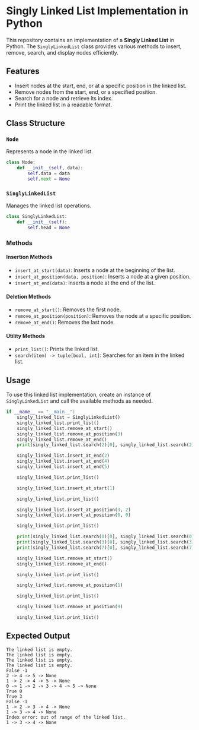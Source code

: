 # Singly Linked List Implementation in Python

This repository contains an implementation of a **Singly Linked List** in Python. The `SinglyLinkedList` class provides various methods to insert, remove, search, and display nodes efficiently.

## Features
- Insert nodes at the start, end, or at a specific position in the linked list.
- Remove nodes from the start, end, or a specified position.
- Search for a node and retrieve its index.
- Print the linked list in a readable format.

## Class Structure
### `Node`
Represents a node in the linked list.
```python
class Node:
    def __init__(self, data):
        self.data = data
        self.next = None
```

### `SinglyLinkedList`
Manages the linked list operations.
```python
class SinglyLinkedList:
    def __init__(self):
        self.head = None
```

### Methods
#### Insertion Methods
- `insert_at_start(data)`: Inserts a node at the beginning of the list.
- `insert_at_position(data, position)`: Inserts a node at a given position.
- `insert_at_end(data)`: Inserts a node at the end of the list.

#### Deletion Methods
- `remove_at_start()`: Removes the first node.
- `remove_at_position(position)`: Removes the node at a specific position.
- `remove_at_end()`: Removes the last node.

#### Utility Methods
- `print_list()`: Prints the linked list.
- `search(item) -> tuple[bool, int]`: Searches for an item in the linked list.

## Usage
To use this linked list implementation, create an instance of `SinglyLinkedList` and call the available methods as needed.

```python
if __name__ == "__main__":
    singly_linked_list = SinglyLinkedList()
    singly_linked_list.print_list()
    singly_linked_list.remove_at_start()
    singly_linked_list.remove_at_position(3)
    singly_linked_list.remove_at_end()
    print(singly_linked_list.search(2)[0], singly_linked_list.search(2)[1])

    singly_linked_list.insert_at_end(2)
    singly_linked_list.insert_at_end(4)
    singly_linked_list.insert_at_end(5)

    singly_linked_list.print_list()

    singly_linked_list.insert_at_start(1)

    singly_linked_list.print_list()

    singly_linked_list.insert_at_position(3, 2)
    singly_linked_list.insert_at_position(0, 0)

    singly_linked_list.print_list()

    print(singly_linked_list.search(0)[0], singly_linked_list.search(0)[1])
    print(singly_linked_list.search(3)[0], singly_linked_list.search(3)[1])
    print(singly_linked_list.search(7)[0], singly_linked_list.search(7)[1])

    singly_linked_list.remove_at_start()
    singly_linked_list.remove_at_end()

    singly_linked_list.print_list()

    singly_linked_list.remove_at_position(1)

    singly_linked_list.print_list()

    singly_linked_list.remove_at_position(9)

    singly_linked_list.print_list()
```

## Expected Output
```
The linked list is empty.
The linked list is empty.
The linked list is empty.
The linked list is empty.
False -1
2 -> 4 -> 5 -> None
1 -> 2 -> 4 -> 5 -> None
0 -> 1 -> 2 -> 3 -> 4 -> 5 -> None
True 0
True 3
False -1
1 -> 2 -> 3 -> 4 -> None
1 -> 3 -> 4 -> None
Index error: out of range of the linked list.
1 -> 3 -> 4 -> None
```
